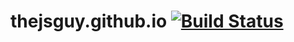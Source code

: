# thejsguy.github.io [![Build Status](https://travis-ci.org/thejsguy/thejsguy.github.io.svg?branch=master)](https://travis-ci.org/thejsguy/thejsguy.github.io)